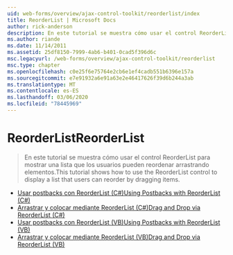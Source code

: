 ```yaml
---
uid: web-forms/overview/ajax-control-toolkit/reorderlist/index
title: ReorderList | Microsoft Docs
author: rick-anderson
description: En este tutorial se muestra cómo usar el control ReorderList para mostrar una lista que los usuarios pueden reordenar arrastrando elementos.
ms.author: riande
ms.date: 11/14/2011
ms.assetid: 25df8150-7999-4ab6-b401-0cad5f396d6c
msc.legacyurl: /web-forms/overview/ajax-control-toolkit/reorderlist
msc.type: chapter
ms.openlocfilehash: c0e25f6e75764e2cb6e1ef4cadb551b6396e157a
ms.sourcegitcommit: e7e91932a6e91a63e2e46417626f39d6b244a3ab
ms.translationtype: MT
ms.contentlocale: es-ES
ms.lasthandoff: 03/06/2020
ms.locfileid: "78445969"
---
```

# <a name="reorderlist"></a><span data-ttu-id="9e78e-103">ReorderList</span><span class="sxs-lookup"><span data-stu-id="9e78e-103">ReorderList</span></span>

> <span data-ttu-id="9e78e-104">En este tutorial se muestra cómo usar el control ReorderList para mostrar una lista que los usuarios pueden reordenar arrastrando elementos.</span><span class="sxs-lookup"><span data-stu-id="9e78e-104">This tutorial shows how to use the ReorderList control to display a list that users can reorder by dragging items.</span></span>

- [<span data-ttu-id="9e78e-105">Usar postbacks con ReorderList (C#)</span><span class="sxs-lookup"><span data-stu-id="9e78e-105">Using Postbacks with ReorderList (C#)</span></span>](using-postbacks-with-reorderlist-cs.md)
- [<span data-ttu-id="9e78e-106">Arrastrar y colocar mediante ReorderList (C#)</span><span class="sxs-lookup"><span data-stu-id="9e78e-106">Drag and Drop via ReorderList (C#)</span></span>](drag-and-drop-via-reorderlist-cs.md)
- [<span data-ttu-id="9e78e-107">Usar postbacks con ReorderList (VB)</span><span class="sxs-lookup"><span data-stu-id="9e78e-107">Using Postbacks with ReorderList (VB)</span></span>](using-postbacks-with-reorderlist-vb.md)
- [<span data-ttu-id="9e78e-108">Arrastrar y colocar mediante ReorderList (VB)</span><span class="sxs-lookup"><span data-stu-id="9e78e-108">Drag and Drop via ReorderList (VB)</span></span>](drag-and-drop-via-reorderlist-vb.md)
